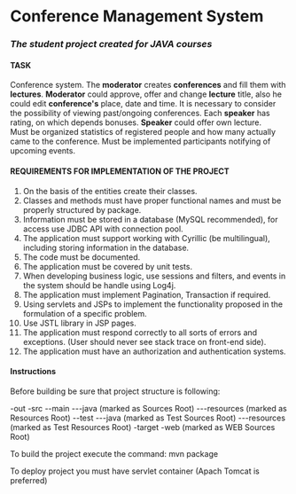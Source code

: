 # Conference Management System
### **_The student project created for JAVA courses_**


#### TASK
Conference system. The **moderator** creates  **conferences** and fill them with **lectures**. 
**Moderator** could approve, offer and change **lecture** title, also he could edit **conference's** place, date and time.
It is necessary to consider the possibility of viewing past/ongoing conferences.
Each **speaker** has rating, on which depends bonuses. **Speaker** could offer own lecture.  
Must be organized statistics of registered people and how many actually came to the conference. 
Must be implemented participants notifying of upcoming events.

#### REQUIREMENTS FOR IMPLEMENTATION OF THE PROJECT
1. On the basis of the entities create their classes.
2. Classes and methods must have proper functional names and must be properly structured by package.
3. Information must be stored in a database (MySQL recommended), for access use JDBC API with connection pool.
4. The application must support working with Cyrillic (be multilingual), including storing information in the database.
5. The code must be documented.
6. The application must be covered by unit tests.
7. When developing business logic, use sessions and filters, and events in the system should be handle using Log4j.
8. The application must implement Pagination, Transaction if required.
9. Using servlets and JSPs to implement the functionality proposed in the formulation of a specific problem.
10. Use JSTL library in JSP pages.
11. The application must respond correctly to all sorts of errors and exceptions. (User should never see stack trace on front-end side).
12. The application must have an authorization and authentication systems.

#### Instructions
Before building be sure that project structure is following:

-out
-src
--main
---java (marked as Sources Root)
---resources (marked as Resources Root)
--test
---java (marked as Test Sources Root)
---resources (marked as Test Resources Root)
-target
-web (marked as WEB Sources Root)

To build the project execute the command: mvn package

To deploy project you must have servlet container (Apach Tomcat is preferred)
